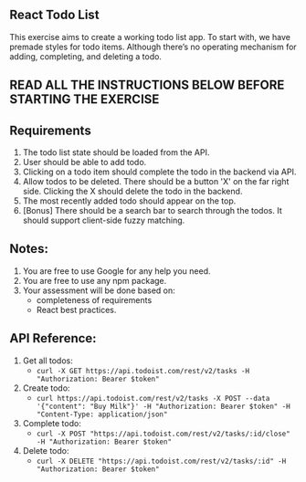 ## React Todo List

This exercise aims to create a working todo list app. To start with, we have premade styles for todo items. Although there’s no operating mechanism for adding, completing, and deleting a todo.

## READ ALL THE INSTRUCTIONS BELOW BEFORE STARTING THE EXERCISE

## Requirements

1. The todo list state should be loaded from the API.
2. User should be able to add todo.
3. Clicking on a todo item should complete the todo in the backend via API.
4. Allow todos to be deleted. There should be a button 'X' on the far right side. Clicking the X should delete the todo in the backend.
5. The most recently added todo should appear on the top.
6. [Bonus] There should be a search bar to search through the todos. It should support client-side fuzzy matching.

## Notes:
1. You are free to use Google for any help you need.
2. You are free to use any npm package.
3. Your assessment will be done based on: 
   - completeness of requirements
   - React best practices.
   
## API Reference:
1. Get all todos:
	- `curl -X GET https://api.todoist.com/rest/v2/tasks -H "Authorization: Bearer $token"`
2. Create todo:
	- `curl https://api.todoist.com/rest/v2/tasks -X POST --data '{"content": "Buy Milk"}' -H "Authorization: Bearer $token" -H "Content-Type: application/json"`
3. Complete todo:
	- `curl -X POST "https://api.todoist.com/rest/v2/tasks/:id/close" -H "Authorization: Bearer $token"`
4. Delete todo:
	- `curl -X DELETE "https://api.todoist.com/rest/v2/tasks/:id" -H "Authorization: Bearer $token"`